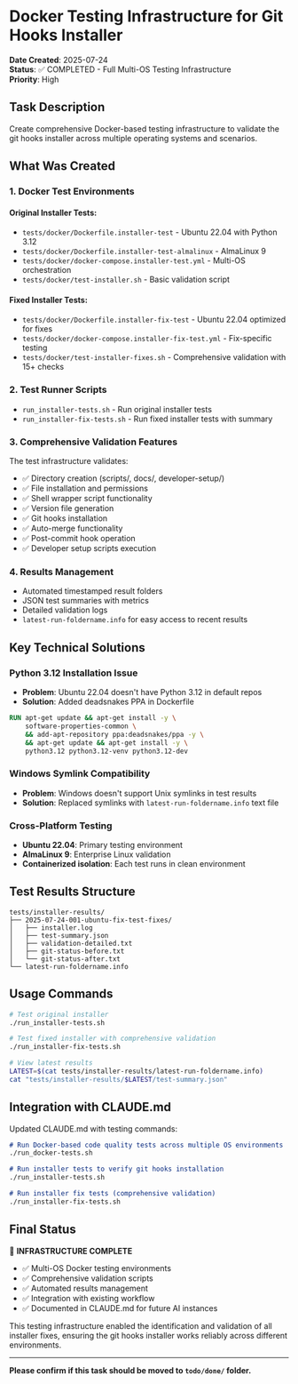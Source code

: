 # Docker Testing Infrastructure for Git Hooks Installer

**Date Created**: 2025-07-24  
**Status**: ✅ COMPLETED - Full Multi-OS Testing Infrastructure  
**Priority**: High  

## Task Description

Create comprehensive Docker-based testing infrastructure to validate the git hooks installer across multiple operating systems and scenarios.

## What Was Created

### 1. Docker Test Environments

#### Original Installer Tests:
- `tests/docker/Dockerfile.installer-test` - Ubuntu 22.04 with Python 3.12
- `tests/docker/Dockerfile.installer-test-almalinux` - AlmaLinux 9
- `tests/docker/docker-compose.installer-test.yml` - Multi-OS orchestration
- `tests/docker/test-installer.sh` - Basic validation script

#### Fixed Installer Tests:
- `tests/docker/Dockerfile.installer-fix-test` - Ubuntu 22.04 optimized for fixes
- `tests/docker/docker-compose.installer-fix-test.yml` - Fix-specific testing
- `tests/docker/test-installer-fixes.sh` - Comprehensive validation with 15+ checks

### 2. Test Runner Scripts

- `run_installer-tests.sh` - Run original installer tests
- `run_installer-fix-tests.sh` - Run fixed installer tests with summary

### 3. Comprehensive Validation Features

The test infrastructure validates:
- ✅ Directory creation (scripts/, docs/, developer-setup/)
- ✅ File installation and permissions
- ✅ Shell wrapper script functionality
- ✅ Version file generation
- ✅ Git hooks installation
- ✅ Auto-merge functionality
- ✅ Post-commit hook operation
- ✅ Developer setup scripts execution

### 4. Results Management

- Automated timestamped result folders
- JSON test summaries with metrics
- Detailed validation logs
- `latest-run-foldername.info` for easy access to recent results

## Key Technical Solutions

### Python 3.12 Installation Issue
- **Problem**: Ubuntu 22.04 doesn't have Python 3.12 in default repos
- **Solution**: Added deadsnakes PPA in Dockerfile
```dockerfile
RUN apt-get update && apt-get install -y \
    software-properties-common \
    && add-apt-repository ppa:deadsnakes/ppa -y \
    && apt-get update && apt-get install -y \
    python3.12 python3.12-venv python3.12-dev
```

### Windows Symlink Compatibility
- **Problem**: Windows doesn't support Unix symlinks in test results
- **Solution**: Replaced symlinks with `latest-run-foldername.info` text file

### Cross-Platform Testing
- **Ubuntu 22.04**: Primary testing environment
- **AlmaLinux 9**: Enterprise Linux validation
- **Containerized isolation**: Each test runs in clean environment

## Test Results Structure

```
tests/installer-results/
├── 2025-07-24-001-ubuntu-fix-test-fixes/
│   ├── installer.log
│   ├── test-summary.json
│   ├── validation-detailed.txt
│   ├── git-status-before.txt
│   └── git-status-after.txt
└── latest-run-foldername.info
```

## Usage Commands

```bash
# Test original installer
./run_installer-tests.sh

# Test fixed installer with comprehensive validation
./run_installer-fix-tests.sh

# View latest results
LATEST=$(cat tests/installer-results/latest-run-foldername.info)
cat "tests/installer-results/$LATEST/test-summary.json"
```

## Integration with CLAUDE.md

Updated CLAUDE.md with testing commands:
```markdown
# Run Docker-based code quality tests across multiple OS environments
./run_docker-tests.sh

# Run installer tests to verify git hooks installation
./run_installer-tests.sh

# Run installer fix tests (comprehensive validation)
./run_installer-fix-tests.sh
```

## Final Status

🎉 **INFRASTRUCTURE COMPLETE**
- ✅ Multi-OS Docker testing environments
- ✅ Comprehensive validation scripts
- ✅ Automated results management
- ✅ Integration with existing workflow
- ✅ Documented in CLAUDE.md for future AI instances

This testing infrastructure enabled the identification and validation of all installer fixes, ensuring the git hooks installer works reliably across different environments.

---

**Please confirm if this task should be moved to `todo/done/` folder.**